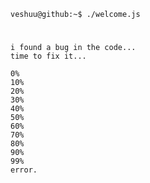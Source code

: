 ```console
veshuu@github:~$ ./welcome.js
```
<h1></h1>

```console
i found a bug in the code...
time to fix it...

0%
10%
20%
30%
40%
50%
60%
70%
80%
90%
99%
error.

```
<h2></h2>
